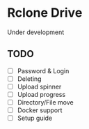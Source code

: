 # Rclone Drive

Under development

## TODO

- [ ] Password & Login
- [ ] Deleting
- [ ] Upload spinner
- [ ] Upload progress
- [ ] Directory/File move
- [ ] Docker support
- [ ] Setup guide